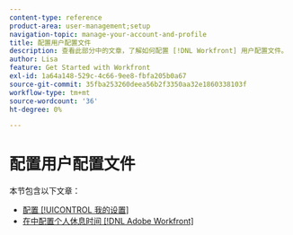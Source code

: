 ```yaml
---
content-type: reference
product-area: user-management;setup
navigation-topic: manage-your-account-and-profile
title: 配置用户配置文件
description: 查看此部分中的文章，了解如何配置 [!DNL Workfront] 用户配置文件。
author: Lisa
feature: Get Started with Workfront
exl-id: 1a64a148-529c-4c66-9ee8-fbfa205b0a67
source-git-commit: 35fba253260deea56b2f3350aa32e1860338103f
workflow-type: tm+mt
source-wordcount: '36'
ht-degree: 0%

---
```


# 配置用户配置文件

本节包含以下文章：

* [配置 [!UICONTROL 我的设置]](../../../workfront-basics/manage-your-account-and-profile/configuring-your-user-profile/configure-my-settings.md)
* [在中配置个人休息时间 [!DNL Adobe Workfront]](../../../workfront-basics/manage-your-account-and-profile/configuring-your-user-profile/personal-time-overview.md)
